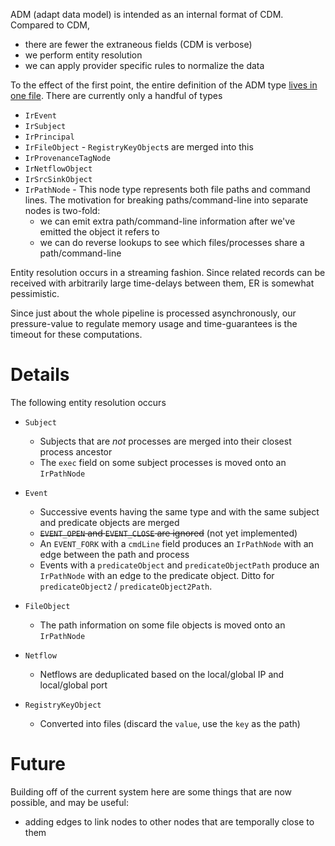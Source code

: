 ADM (adapt data model) is intended as an internal format of CDM. Compared to CDM, 

  * there are fewer the extraneous fields (CDM is verbose)
  * we perform entity resolution
  * we can apply provider specific rules to normalize the data

To the effect of the first point, the entire definition of the ADM type [lives in one file][0]. There
are currently only a handful of types 

  * `IrEvent`
  * `IrSubject`
  * `IrPrincipal`
  * `IrFileObject` - `RegistryKeyObject`s are merged into this
  * `IrProvenanceTagNode`
  * `IrNetflowObject`
  * `IrSrcSinkObject`
  * `IrPathNode` - This node type represents both file paths and command lines. The motivation for
     breaking paths/command-line into separate nodes is two-fold:
       - we can emit extra path/command-line information after we've emitted the object it refers to
       - we can do reverse lookups to see which files/processes share a path/command-line
       
Entity resolution occurs in a streaming fashion. Since related records can be received with
arbitrarily large time-delays between them, ER is somewhat pessimistic.

Since just about the whole pipeline is processed asynchronously, our pressure-value to regulate memory
usage and time-guarantees is the timeout for these computations. 

# Details

The following entity resolution occurs

  * `Subject`
      - Subjects that are _not_ processes are merged into their closest process ancestor
      - The `exec` field on some subject processes is moved onto an `IrPathNode`

  * `Event`
      - Successive events having the same type and with the same subject and predicate objects are merged
      - <s>`EVENT_OPEN` and `EVENT_CLOSE` are ignored</s> (not yet implemented)
      - An `EVENT_FORK` with a `cmdLine` field produces an `IrPathNode` with an edge between the path and process
      - Events with a `predicateObject` and `predicateObjectPath` produce an `IrPathNode` with an edge
        to the predicate object. Ditto for `predicateObject2` / `predicateObject2Path`.

  * `FileObject`
      - The path information on some file objects is moved onto an `IrPathNode`

  * `Netflow`
      - Netflows are deduplicated based on the local/global IP and local/global port
      
  * `RegistryKeyObject`
      - Converted into files (discard the `value`, use the `key` as the path)
      
# Future

Building off of the current system here are some things that are now possible, and may be useful:

  * adding edges to link nodes to other nodes that are temporally close to them  

  [0]: package.scala
